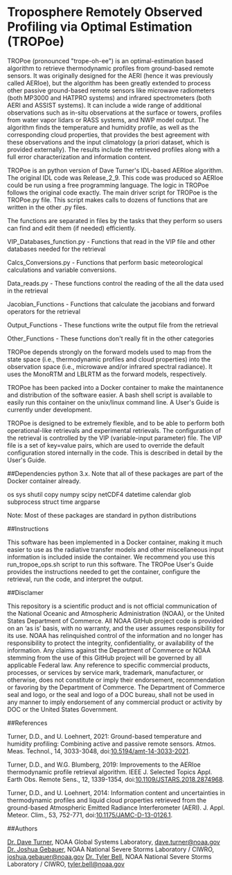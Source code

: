 # Troposphere Remotely Observed Profiling via Optimal Estimation (TROPoe)

TROPoe (pronounced "trope-oh-ee") is an optimal-estimation based algorithm to retrieve thermodynamic profiles from ground-based remote sensors.  It was originally designed for the AERI (hence it was previously called AERIoe), but the algorithm has been greatly extended to process other passive ground-based remote sensors like microwave radiometers (both MP3000 and HATPRO systems) and infrared spectrometers (both AERI and ASSIST systems).  It can include a wide range of additional observations such as in-situ observations at the surface or towers, profiles from water vapor lidars or RASS systems, and NWP model output.  The algorithm finds the temperature and humidity profile, as well as the corresponding cloud properties, that provides the best agreement with these observations and the input climatology (a priori dataset, which is provided externally).  The results include the retrieved profiles along with a full error characterization and information content.

TROPoe is an python version of Dave Turner's IDL-based AERIoe algorithm. The original IDL code was Release_2_9.  This code was produced so AERIoe could be run using a free programming language. The logic in TROPoe follows the original code exactly. The main driver script for TROPoe is the TROPoe.py file. This script makes calls to dozens of functions that are written in the other .py files.

The functions are separated in files by the tasks that they perform so users can find and edit them (if needed) efficiently.

VIP_Databases_function.py - Functions that read in the VIP file and other databases needed for the retrieval

Calcs_Conversions.py - Functions that perform basic meteorological calculations and variable conversions.

Data_reads.py - These functions control the reading of the all the data used in the retrieval

Jacobian_Functions - Functions that calculate the jacobians and forward operators for the retrieval

Output_Functions - These functions write the output file from the retrieval

Other_Functions - These functions don't really fit in the other categories

TROPoe depends strongly on the forward models used to map from the state space (i.e., thermodynamic profiles and cloud properties) into the observation space (i.e., microwave and/or infrared spectral radiance).  It uses the MonoRTM and LBLRTM as the forward models, respectively.  

TROPoe has been packed into a Docker container to make the maintanence and distribution of the software easier.  A bash shell script is available to easily run this container on the unix/linux command line.  A User's Guide is currently under development.

TROPoe is designed to be extremely flexible, and to be able to perform both operational-like retrievals and experimental retrievals.  The configuration of the retrieval is controlled by the VIP (variable-input parameter) file.  The VIP file is a set of key=value pairs, which are used to override the default configuration stored internally in the code.  This is described in detail by the User's Guide.

##Dependencies 
python 3.x.  Note that all of these packages are part of the Docker container already.  

os
sys
shutil
copy
numpy
scipy
netCDF4
datetime
calendar
glob
subprocess
struct
time
argparse

Note: Most of these packages are standard in python distributions

##Instructions

This software has been implemented in a Docker container, making it much easier to use as the radiative transfer models and other miscellaneous input information is included inside the container.  We recommend you use this run_tropoe_ops.sh script to run this software.  The TROPoe User's Guide provides the instructions needed to get the container, configure the retrieval, run the code, and interpret the output.

##Disclamer

This repository is a scientific product and is not official communication of the National Oceanic and Atmospheric Administration (NOAA), or the United States Department of Commerce. All NOAA GitHub project code is provided on an ‘as is’ basis, with no warranty, and the user assumes responsibility for its use. NOAA has relinquished control of the information and no longer has responsibility to protect the integrity, confidentiality, or availability of the information. Any claims against the Department of Commerce or NOAA stemming from the use of this GitHub project will be governed by all applicable Federal law. Any reference to specific commercial products, processes, or services by service mark, trademark, manufacturer, or otherwise, does not constitute or imply their endorsement, recommendation or favoring by the Department of Commerce. The Department of Commerce seal and logo, or the seal and logo of a DOC bureau, shall not be used in any manner to imply endorsement of any commercial product or activity by DOC or the United States Government.


##References

Turner, D.D., and U. Loehnert, 2021: Ground-based temperature and humidity profiling: Combining active and passive remote sensors. Atmos. Meas. Technol., 14, 3033-3048, doi:[10.5194/amt-14-3033-2021](https://doi.org/10.5194/amt-14-3033-2021).

Turner, D.D., and W.G. Blumberg, 2019: Improvements to the AERIoe thermodynamic profile retrieval algorithm. IEEE J. Selected Topics Appl. Earth Obs. Remote Sens., 12, 1339-1354, doi:[10.1109/JSTARS.2018.2874968](https://doi.org/10.1109/JSTARS.2018.2874968).

Turner, D.D., and U. Loehnert, 2014: Information content and uncertainties in thermodynamic profiles and liquid cloud properties retrieved from the ground-based Atmospheric Emitted Radiance Interferometer (AERI). J. Appl. Meteor. Clim., 53, 752-771, doi:[10.1175/JAMC-D-13-0126.1](https://doi.org/10.1175/JAMC-D-13-0126.1).


##Authors

[Dr. Dave Turner](https://gsl.noaa.gov/profiles/dave.turner), NOAA Global Systems Laboratory, dave.turner@noaa.gov
[Dr. Joshua Gebauer](https://bliss.science/authors/joshua-gebauer/), NOAA National Severe Storms Laboratory / CIWRO, joshua.gebauer@noaa.gov
[Dr. Tyler Bell](https://bliss.science/authors/tyler-bell/), NOAA National Severe Storms Laboratory / CIWRO, tyler.bell@noaa.gov
